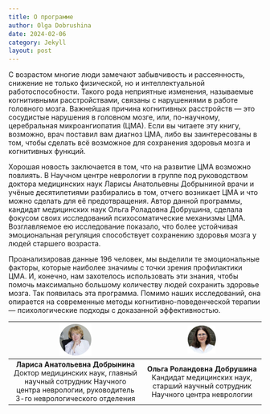 ```yaml
---
title: О программе
author: Olga Dobrushina
date: 2024-02-06
category: Jekyll
layout: post
---
```


С возрастом многие люди замечают забывчивость и рассеянность, снижение не только физической, но и интеллектуальной работоспособности. Такого рода неприятные изменения, называемые когнитивными расстройствами, связаны с нарушениями в работе головного мозга. Важнейшая причина когнитивных расстройств — это сосудистые нарушения в головном мозге, или, по-научному, церебральная микроангиопатия (ЦМА). 
Если вы читаете эту книгу, возможно, врач поставил вам диагноз ЦМА, либо вы заинтересованы в том, чтобы сделать всё возможное для сохранения здоровья мозга и когнитивных функций.

Хорошая новость заключается в том, что на развитие ЦМА возможно повлиять. В Научном центре неврологии в группе под руководством доктора медицинских наук Ларисы Анатольевны Добрыниной врачи и учёные десятилетиями разбирались в том, отчего возникает ЦМА и что можно сделать для её предотвращения. Автор данной программы, кандидат медицинских наук Ольга Роладовна Добрушина, сделала фокусом своих исследований психосоматические механизмы ЦМА. Возглавляемое ею исследование показало, что более устойчивая эмоциональная регуляция способствует сохранению здоровья мозга у людей старшего возраста. 

 Проанализировав данные 196 человек, мы выделили те эмоциональные факторы, которые наиболее значимы с точки зрения профилактики ЦМА. И, конечно, нам захотелось использовать эти знания, чтобы помочь максимально большому количеству людей сохранить здоровье мозга. Так появилась эта программа. Помимо наших исследований, она опирается на современные методы когнитивно-поведенческой терапии — психологические подходы с доказанной эффективностью.

 | <img src="./images/lad.gif" width="25%"> | <img src="./images/ord.gif" width="25%"> |
 | :-------------: | :--------------: |
 | **Лариса Анатольевна Добрынина**<br>Доктор медицинских наук, главный научный сотрудник Научного центра неврологии, руководитель 3-го неврологического отделения | **Ольга Роландовна Добрушина**<br>Кандидат медицинских наук, старший научный сотрудник Научного центра неврологии |

